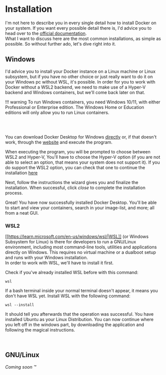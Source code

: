 
# Installation

I'm not here to describe you in every single detail how to install Docker on your system. If you want every possible detail there is, I'd advice you to head over to the [official documentation](https://docs.docker.com/get-docker/).  
What I want to discuss here are the most common installations, as simple as possible. So without further ado, let's dive right into it.


## Windows

I'd advice you to install your Docker instance on a Linux machine or Linux subsystem, but if you have no other choice or just really want to do it on your Windows pc without WSL, it's possible. In order for you to work with Docker without a WSL2 backend, we need to make use of a Hyper-V backend and Windows containers, but we'll come back later on that.

!!! warning
	To run Windows containers, you need Windows 10/11, with either Professional or Enterprise edition. The Windows Home or Education editions will only allow you to run Linux containers.

<br>
<br>

You can download Docker Desktop for Windows [directly](https://desktop.docker.com/win/main/amd64/Docker%20Desktop%20Installer.exe) or, if that doesn't work, through the [website](https://docs.docker.com/desktop/install/windows-install/) and execute the program.

When executing the program, you will be prompted to choose between WSL2 and Hyper-V, You'll have to choose the Hyper-V option (if you are not able to select an option, that means your system does not support it). If you do support the WSL2 option, you can check that one to continue the installation [here](http://192.168.1.21:3003/manuals/docker/installation#wsl2)

Next, follow the instructions the wizard gives you and finalize the installation. When successful, click _close_ to complete the installation process.

Great! You have now successfully installed Docker Desktop. You'll be able to start and view your containers, search in your image-list, and more; all from a neat GUI.
<br>
### WSL2

[[https://learn.microsoft.com/en-us/windows/wsl/|WSL]] (or Windows Subsystem for Linux) is there for developers to run a GNU/Linux environment, including most command-line tools, utilities and applications directly on Windows. This requires no virtual machine or a dualboot setup and runs with your Windows installation.  
In order to work with WSL, we'll have to install it first.


Check if you've already installed WSL before with this command:
```
wsl
```

If a bash terminal inside your normal terminal doesn't appear, it means you don't have WSL yet. Install WSL with the following command:
```
wsl --install
```

It should tell you afterwards that the operation was successful. You have installed Ubuntu as your Linux Distribution. You can now continue where you left off in the windows part, by downloading the application and following the magical instructions.

<br>

## GNU/Linux

*Coming soon ™️*